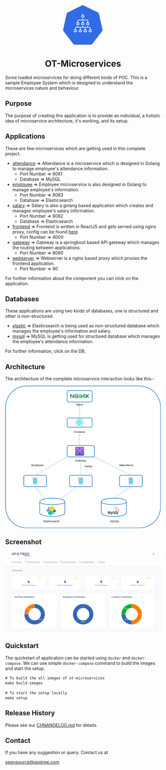 <div align="center">
  <img src="./static/logo.svg" height="130" width="130">
  <h1>OT-Microservices</h1>
</div>

Some loaded microservices for doing different kinds of POC. This is a sample Employee System which is designed to understand the microservices nature and behaviour.

## Purpose

The purpose of creating this application is to provide an individual, a holistic idea of microservice architecture, it's working, and its setup.

## Applications

These are few microservices which are getting used in this complete project.

- [attendance](./attendance) => Attendance is a microservice which is designed in Golang to manage employee's attendance information.
    - Port Number => 8081
    - Database => MySQL
- [employee](./employee) => Employee microservice is also designed in Golang to manage employee's information.
    - Port Number => 8083
    - Database => Elasticsearch
- [salary](./salary) => Salary is also a golang based application which creates and manages employee's salary information.
    - Port Number => 8082
    - Database => Elasticsearch
- [frontend](./frontend) => Frontend is written in ReactJS and gets served using nginx proxy, config can be found [here](./nginx)
    - Port Number => 4000
- [gateway](./gateway) => Gateway is a springboot based API gateway which manages the routing between applications.
    - Port Number => 8080
- [webserver](./webserver) => Webserver is a nginx based proxy which proxies the frontend application.
    - Port Number => 80

For further information about the component you can click on the application.

## Databases

These applications are using two kinds of databases, one is structured and other is non-structured.

- [elastic](./elastic) => Elasticsearch is being used as non-structured database which manages the employee's information and salary.
- [mysql](./mysql) => MySQL is getting used for structured database which manages the employee's attendance information.

For further information, click on the DB.

## Architecture

The architecture of the complete microservice interaction looks like this:-

<div align="center">
  <img src="./static/architecture.png">
</div>

## Screenshot

<div align="center">
  <img src="./static/frontend.png">
</div>

## Quickstart

The quickstart of application can be started using `docker` and `docker-compose`. We can use simple `docker-compose` command to build the images and start the setup.

```shell
# To build the all images of ot-microservices
make build-images

# To start the setup locally
make setup
```

## Release History

Please see our [CHNANGELOG.md](./CHNANGELOG.md) for details.

## Contact

If you have any suggestion or query. Contact us at

opensource@opstree.com
